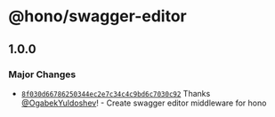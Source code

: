 # @hono/swagger-editor

## 1.0.0

### Major Changes

- [`8f030d66786250344ec2e7c34c4c9bd6c7030c92`](https://github.com/honojs/middleware/commit/8f030d66786250344ec2e7c34c4c9bd6c7030c92) Thanks [@OgabekYuldoshev](https://github.com/OgabekYuldoshev)! - Create swagger editor middleware for hono
